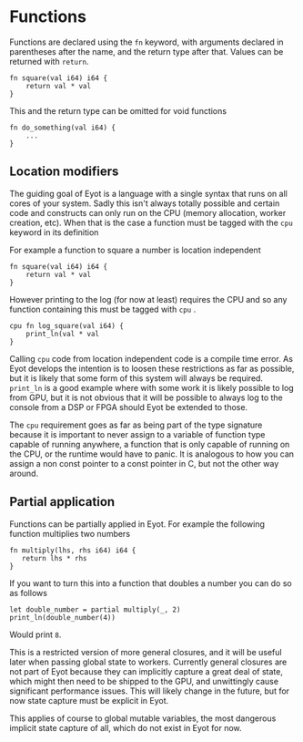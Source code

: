 # Functions

Functions are declared using the `fn` keyword, with arguments declared in parentheses after the name, and the return type after that.
Values can be returned with `return`.

```
fn square(val i64) i64 {
    return val * val
}
```

This and the return type can be omitted for void functions

```
fn do_something(val i64) {
    ...
}
```

## Location modifiers

The guiding goal of Eyot is a language with a single syntax that runs on all cores of your system.
Sadly this isn't always totally possible and certain code and constructs can only run on the CPU (memory allocation, worker creation, etc).
When that is the case a function must be tagged with the `cpu` keyword in its definition

For example a function to square a number is location independent

```
fn square(val i64) i64 {
    return val * val
}
```

However printing to the log (for now at least) requires the CPU and so any function containing this must be tagged with `cpu` .

```
cpu fn log_square(val i64) {
    print_ln(val * val
}
```

Calling `cpu` code from location independent code is a compile time error.
As Eyot develops the intention is to loosen these restrictions as far as possible, but it is likely that some form of this system will always be required.
`print_ln` is a good example where with some work it is likely possible to log from GPU, but it is not obvious that it will be possible to always log to the console from a DSP or FPGA should Eyot be extended to those.

The `cpu` requirement goes as far as being part of the type signature because it is important to never assign to a variable of function type capable of running anywhere, a function that is only capable of running on the CPU, or the runtime would have to panic.
It is analogous to how you can assign a non const pointer to a const pointer in C, but not the other way around.

## Partial application

Functions can be partially applied in Eyot. For example the following function multiplies two numbers

```
fn multiply(lhs, rhs i64) i64 {
   return lhs * rhs 
}

```

If you want to turn this into a function that doubles a number you can do so as follows

```
let double_number = partial multiply(_, 2) 
print_ln(double_number(4))
```

Would print `8`.

This is a restricted version of more general closures, and it will be useful later when passing global state to workers.
Currently general closures are not part of Eyot because they can implicitly capture a great deal of state, which might then need to be shipped to the GPU, and unwittingly cause significant performance issues.
This will likely change in the future, but for now state capture must be explicit in Eyot.

This applies of course to global mutable variables, the most dangerous implicit state capture of all, which do not exist in Eyot for now.

